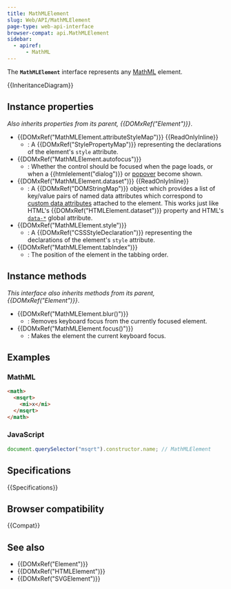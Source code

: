 ```yaml
---
title: MathMLElement
slug: Web/API/MathMLElement
page-type: web-api-interface
browser-compat: api.MathMLElement
sidebar:
  - apiref:
      - MathML
---
```


The **`MathMLElement`** interface represents any [MathML](/en-US/docs/Web/MathML) element.

{{InheritanceDiagram}}

## Instance properties

_Also inherits properties from its parent, {{DOMxRef("Element")}}_.

- {{DOMxRef("MathMLElement.attributeStyleMap")}} {{ReadOnlyInline}}
  - : A {{DOMxRef("StylePropertyMap")}} representing the declarations of the element's `style` attribute.
- {{DOMxRef("MathMLElement.autofocus")}}
  - : Whether the control should be focused when the page loads, or when a {{htmlelement("dialog")}} or [popover](/en-US/docs/Web/HTML/Reference/Global_attributes/popover) become shown.
- {{DOMxRef("MathMLElement.dataset")}} {{ReadOnlyInline}}
  - : A {{DOMxRef("DOMStringMap")}} object which provides a list of key/value pairs of named data attributes which correspond to [custom data attributes](/en-US/docs/Web/HTML/How_to/Use_data_attributes) attached to the element. This works just like HTML's {{DOMxRef("HTMLElement.dataset")}} property and HTML's [`data-*`](/en-US/docs/Web/HTML/Reference/Global_attributes/data-*) global attribute.
- {{DOMxRef("MathMLElement.style")}}
  - : A {{DOMxRef("CSSStyleDeclaration")}} representing the declarations of the element's `style` attribute.
- {{DOMxRef("MathMLElement.tabIndex")}}
  - : The position of the element in the tabbing order.

## Instance methods

_This interface also inherits methods from its parent, {{DOMxRef("Element")}}_.

- {{DOMxRef("MathMLElement.blur()")}}
  - : Removes keyboard focus from the currently focused element.
- {{DOMxRef("MathMLElement.focus()")}}
  - : Makes the element the current keyboard focus.

## Examples

### MathML

```html
<math>
  <msqrt>
    <mi>x</mi>
  </msqrt>
</math>
```

### JavaScript

```js
document.querySelector("msqrt").constructor.name; // MathMLElement
```

## Specifications

{{Specifications}}

## Browser compatibility

{{Compat}}

## See also

- {{DOMxRef("Element")}}
- {{DOMxRef("HTMLElement")}}
- {{DOMxRef("SVGElement")}}
